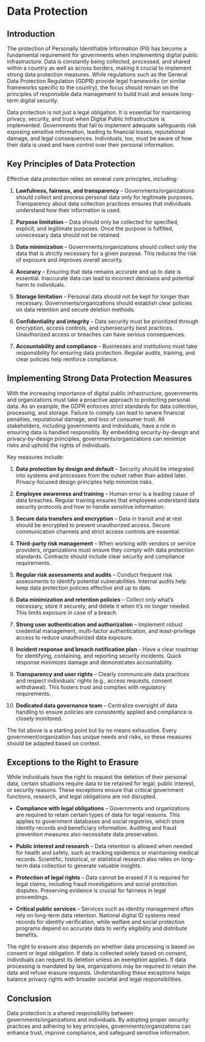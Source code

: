 # Data Protection

## Introduction

The protection of Personally Identifiable Information (PII) has become a fundamental requirement for governments when implementing digital public infrastructure. Data is constantly being collected, processed, and shared within a country as well as across borders, making it crucial to implement strong data protection measures. While regulations such as the General Data Protection Regulation (GDPR) provide legal frameworks (or similar frameworks specific to the country), the focus should remain on the principles of responsible data management to build trust and ensure long-term digital security.

Data protection is not just a legal obligation. It is essential for maintaining privacy, security, and trust when Digital Public Infrastructure is implemented. Governments that fail to implement adequate safeguards risk exposing sensitive information, leading to financial losses, reputational damage, and legal consequences. Individuals, too, must be aware of how their data is used and have control over their personal information.

## Key Principles of Data Protection

Effective data protection relies on several core principles, including:

1. **Lawfulness, fairness, and transparency** – Governments/organizations should collect and process personal data only for legitimate purposes. Transparency about data collection practices ensures that individuals understand how their information is used.

2. **Purpose limitation** – Data should only be collected for specified, explicit, and legitimate purposes. Once the purpose is fulfilled, unnecessary data should not be retained.

3. **Data minimization** – Governments/organizations should collect only the data that is strictly necessary for a given purpose. This reduces the risk of exposure and improves overall security.

4. **Accuracy** – Ensuring that data remains accurate and up to date is essential. Inaccurate data can lead to incorrect decisions and potential harm to individuals.

5. **Storage limitation** – Personal data should not be kept for longer than necessary. Governments/organizations should establish clear policies on data retention and secure deletion methods.

6. **Confidentiality and integrity** – Data security must be prioritized through encryption, access controls, and cybersecurity best practices. Unauthorized access or breaches can have serious consequences.

7. **Accountability and compliance** – Businesses and institutions must take responsibility for ensuring data protection. Regular audits, training, and clear policies help reinforce compliance.

## Implementing Strong Data Protection Measures

With the increasing importance of digital public infrastructure, governments and organizations must take a proactive approach to protecting personal data. As an example, the GDPR enforces strict standards for data collection, processing, and storage. Failure to comply can lead to severe financial penalties, reputational damage, and loss of consumer trust. All stakeholders, including governments and individuals, have a role in ensuring data is handled responsibly. By embedding security-by-design and privacy-by-design principles, governments/organizations can minimize risks and uphold the rights of individuals.

Key measures include:

1. **Data protection by design and default** – Security should be integrated into systems and processes from the outset rather than added later. Privacy-focused design principles help minimize risks.

2. **Employee awareness and training** – Human error is a leading cause of data breaches. Regular training ensures that employees understand data security protocols and how to handle sensitive information.

3. **Secure data transfers and encryption** – Data in transit and at rest should be encrypted to prevent unauthorized access. Secure communication channels and strict access controls are essential.

4. **Third-party risk management** – When working with vendors or service providers, organizations must ensure they comply with data protection standards. Contracts should include clear security and compliance requirements.

5. **Regular risk assessments and audits** – Conduct frequent risk assessments to identify potential vulnerabilities. Internal audits help keep data protection policies effective and up to date.

6. **Data minimization and retention policies** – Collect only what’s necessary, store it securely, and delete it when it’s no longer needed. This limits exposure in case of a breach.

7. **Strong user authentication and authorization** – Implement robust credential management, multi-factor authentication, and least-privilege access to reduce unauthorized data exposure.

8. **Incident response and breach notification plan** – Have a clear roadmap for identifying, containing, and reporting security incidents. Quick response minimizes damage and demonstrates accountability.

9. **Transparency and user rights** – Clearly communicate data practices and respect individuals’ rights (e.g., access requests, consent withdrawal). This fosters trust and complies with regulatory requirements.

10. **Dedicated data governance team** – Centralize oversight of data handling to ensure policies are consistently applied and compliance is closely monitored.

The list above is a starting point but by no means exhaustive. Every government/organization has unique needs and risks, so these measures should be adapted based on context.

## Exceptions to the Right to Erasure

While individuals have the right to request the deletion of their personal data, certain situations require data to be retained for legal, public interest, or security reasons. These exceptions ensure that critical government functions, research, and legal obligations are not disrupted.

- **Compliance with legal obligations** – Governments and organizations are required to retain certain types of data for legal reasons. This applies to government databases and social registries, which store identity records and beneficiary information. Auditing and fraud prevention measures also necessitate data preservation.

- **Public interest and research** – Data retention is allowed when needed for health and safety, such as tracking epidemics or maintaining medical records. Scientific, historical, or statistical research also relies on long-term data collection to generate valuable insights.

- **Protection of legal rights** – Data cannot be erased if it is required for legal claims, including fraud investigations and social protection disputes. Preserving evidence is crucial for fairness in legal proceedings.

- **Critical public services** – Services such as identity management often rely on long-term data retention. National digital ID systems need records for identity verification, while welfare and social protection programs depend on accurate data to verify eligibility and distribute benefits.

The right to erasure also depends on whether data processing is based on consent or legal obligation. If data is collected solely based on consent, individuals can request its deletion unless an exemption applies. If data processing is mandated by law, organizations may be required to retain the data and refuse erasure requests. Understanding these exceptions helps balance privacy rights with broader societal and legal responsibilities.

## Conclusion

Data protection is a shared responsibility between governments/organizations and individuals. By adopting proper security practices and adhering to key principles, governments/organizations can enhance trust, improve compliance, and safeguard sensitive information.
